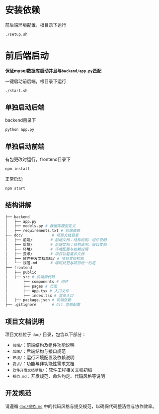 # 安装依赖
前后端环境配置，根目录下运行
```bash
./setup.sh
```


# 前后端启动

**保证mysql数据库启动并且与`backend/app.py`匹配**

一键启动前后端，根目录下运行
```bash
./start.sh
```

## 单独启动后端


backend目录下
```bash
python app.py
```



## 单独启动前端

有包更改时运行，frontend目录下
```bash
npm install
```

正常启动
```bash
npm start
```

## 结构讲解
```bash
├── backend
│   ├── app.py
│   ├── models.py # 数据库模型定义
│   ├── requirements.txt # 后端依赖
├── doc/             # 项目文档目录
│   ├── 前端/        # 前端文档：结构说明、组件说明
│   ├── 后端/        # 后端文档：结构说明、接口文档
│   ├── 环境/        # 环境配置与依赖说明
│   ├── 要求/        # 项目功能需求文档
│   ├── 软件开发文档草稿/ # 项目文档初稿
│   └── 规范.md      # 编码规范与项目统一约定
├── frontend
│   ├── public 
│   ├── src # 前端源代码
│       ├── components # 组件  
│       ├── pages # 页面
│       ├── App.tsx # 入口文件
│       ├── index.tsx # 渲染入口
│   ├── package.json # 前端依赖
├── .gitignore       # Git 忽略配置

```



## 项目文档说明

项目文档位于 `doc/` 目录，包含以下部分：

* `前端/`：前端结构及组件功能说明
* `后端/`：后端结构与接口规范
* `环境/`：运行环境配置及依赖说明
* `要求/`：功能与非功能性需求文档
* `软件开发文档草稿/`：软件工程相关文稿初稿
* `规范.md`：开发规范、命名约定、代码风格等说明

## 开发规范

请遵循 [`doc/规范.md`](./doc/规范.md) 中的代码风格与提交规范，以确保代码整洁性与协作效率。



